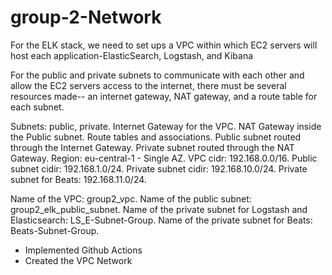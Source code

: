 # group-2-Network

For the ELK stack, we need to set ups a VPC within which EC2 servers will host each application-ElasticSearch, Logstash, and Kibana

For the public and private subnets to communicate with each other and allow the EC2 servers access to the internet, there must be several resources made-- an internet gateway, NAT gateway, and a route table for each subnet.

Subnets: public, private. 
Internet Gateway for the VPC. 
NAT Gateway inside the Public subnet.
Route tables and associations.
Public subnet routed through the Internet Gateway.
Private subnet routed through the NAT Gateway.
Region: eu-central-1 - Single AZ.
VPC cidr: 192.168.0.0/16.
Public subnet cidir: 192.168.1.0/24.
Private subnet cidir: 192.168.10.0/24.
Private subnet for Beats: 192.168.11.0/24.

Name of the VPC: group2_vpc.
Name of the public subnet: group2_elk_public_subnet.
Name of the private subnet for Logstash and Elasticsearch: LS_E-Subnet-Group.
Name of the private subnet for Beats: Beats-Subnet-Group.


- Implemented Github Actions
- Created the VPC Network
